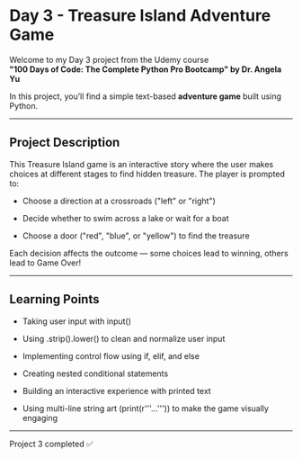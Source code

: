 # Day 3 - Treasure Island Adventure Game

Welcome to my Day 3 project from the Udemy course  
**"100 Days of Code: The Complete Python Pro Bootcamp" by Dr. Angela Yu**

In this project, you’ll find a simple text-based **adventure game** built using Python.

----

## Project Description

This Treasure Island game is an interactive story where the user makes choices at different stages to find hidden treasure.
The player is prompted to:

- Choose a direction at a crossroads ("left" or "right")

- Decide whether to swim across a lake or wait for a boat

- Choose a door ("red", "blue", or "yellow") to find the treasure

Each decision affects the outcome — some choices lead to winning, others lead to Game Over!

----

## Learning Points
- Taking user input with input()

- Using .strip().lower() to clean and normalize user input

- Implementing control flow using if, elif, and else

- Creating nested conditional statements

- Building an interactive experience with printed text

- Using multi-line string art (print(r'''...''')) to make the game visually engaging

----
  
Project 3 completed ✅
